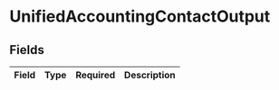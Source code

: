 # UnifiedAccountingContactOutput


## Fields

| Field       | Type        | Required    | Description |
| ----------- | ----------- | ----------- | ----------- |